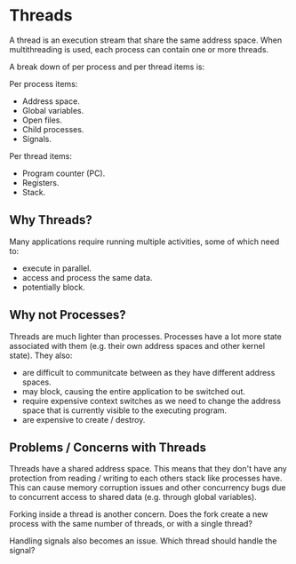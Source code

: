 # Threads

A thread is an execution stream that share the same address space. When multithreading is used, each process can contain one or more threads.

A break down of per process and per thread items is:

Per process items:

- Address space.
- Global variables.
- Open files.
- Child processes.
- Signals.

Per thread items:

- Program counter (PC).
- Registers.
- Stack.

## Why Threads?

Many applications require running multiple activities, some of which need to:

- execute in parallel.
- access and process the same data.
- potentially block.

## Why not Processes?

Threads are much lighter than processes. Processes have a lot more state associated with them (e.g. their own address spaces and other kernel state). They also:

- are difficult to communitcate between as they have different address spaces.
- may block, causing the entire application to be switched out.
- require expensive context switches as we need to change the address space that is currently visible to the executing program.
- are expensive to create / destroy.


## Problems / Concerns with Threads

Threads have a shared address space. This means that they don't have any protection from reading / writing to each others stack like processes have. This can cause memory corruption issues and other concurrency bugs due to concurrent access to shared data (e.g. through global variables).

Forking inside a thread is another concern. Does the fork create a new process with the same number of threads, or with a single thread?

Handling signals also becomes an issue. Which thread should handle the signal?
